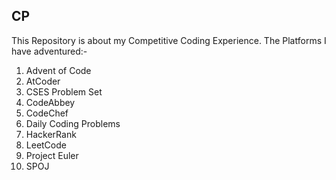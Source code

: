 ## CP
This Repository is about my Competitive Coding Experience.
The Platforms I have adventured:-
1. Advent of Code
2. AtCoder
3. CSES Problem Set
4. CodeAbbey
5. CodeChef
6. Daily Coding Problems
7. HackerRank
8. LeetCode
9. Project Euler
10. SPOJ
